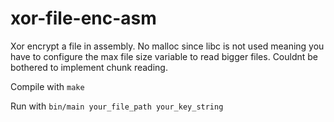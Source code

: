 # xor-file-enc-asm
Xor encrypt a file in assembly. No malloc since libc is not used meaning you have to configure the max file size variable to read bigger files. Couldnt be bothered to implement chunk reading.

Compile with `make`

Run with `bin/main your_file_path your_key_string`
